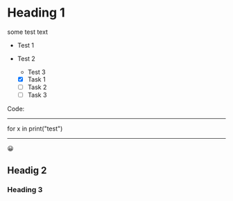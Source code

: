 # Heading 1
some test text

* Test 1
* Test 2
  *  Test 3
 
    - [x] Task 1
    - [ ] Task 2
    - [ ] Task 3
 
Code:

---
 for x in 
 print("test")
 
---

:grinning:

## Headig 2

### Heading 3
